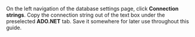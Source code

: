 On the left navigation of the database settings page, click **Connection strings**. Copy the connection string out of the text box under the preselected **ADO.NET** tab. Save it somewhere for later use throughout this guide.